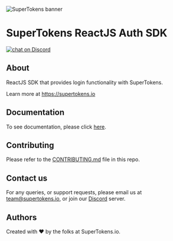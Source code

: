 
![SuperTokens banner](https://raw.githubusercontent.com/supertokens/supertokens-logo/master/images/Artboard%20%E2%80%93%2027%402x.png)

# SuperTokens ReactJS Auth SDK

<a href="https://supertokens.io/discord">
<img src="https://img.shields.io/discord/603466164219281420.svg?logo=discord"
    alt="chat on Discord"></a>
    
## About
ReactJS SDK that provides login functionality with SuperTokens.

Learn more at https://supertokens.io

## Documentation
To see documentation, please click [here](https://supertokens.io/docs/auth-react/installation).

## Contributing
Please refer to the [CONTRIBUTING.md](https://github.com/supertokens/supertokens-auth-react/blob/master/CONTRIBUTING.md) file in this repo.

## Contact us
For any queries, or support requests, please email us at team@supertokens.io, or join our [Discord](supertokens.io/discord) server.

## Authors
Created with :heart: by the folks at SuperTokens.io.
